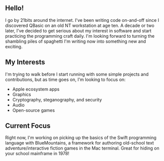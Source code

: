 ## Hello!

I go by 21bits around the internet. I've been writing code on-and-off since I discovered QBasic on an old NT workstation at age ten. A decade or two later, I've decided to get serious about my interest in software and start practicing the programming craft daily. I'm looking forward to turning the shambling piles of spaghetti I'm writing now into something new and exciting.

## My Interests

I'm trying to walk before I start running with some simple projects and contributions, but as time goes on, I'm looking to focus on:
  * Apple ecosystem apps
  * Graphics
  * Cryptography, steganography, and security
  * Audio
  * Open-source games

## Current Focus

Right now, I'm working on picking up the basics of the Swift programming language with BlueMountains, a framework for authoring old-school text adventure/interactive fiction games in the Mac terminal. Great for hiding on your school mainframe in 1978!

<!---
21bits-workshop/21bits-workshop is a ✨ special ✨ repository because its `README.md` (this file) appears on your GitHub profile.
You can click the Preview link to take a look at your changes.
--->
